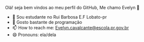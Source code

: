 Olá! seja bem vindos ao meu perfil do GitHub, Me chamo Evelyn 👋

- 🔭 Sou estudante no Rui Barbosa E.F Lobato-pr
- 🌱 Gosto bastante de programação
- 📫 How to reach me: Evelyn.cavalcante@escola.pr.gov.br
- 😄 Pronouns: ela/dela

  
